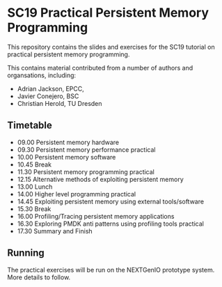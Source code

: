 # SC19 Practical Persistent Memory Programming
This repository contains the slides and exercises for the SC19 tutorial on practical  persistent memory programming.

This contains material contributed from a number of authors and organsations, including:

* Adrian Jackson, EPCC,
* Javier Conejero, BSC
* Christian Herold, TU Dresden

## Timetable

*	09.00 Persistent memory hardware
*	09.30 Persistent memory performance practical
*	10.00 Persistent memory software
*	10.45 Break
*	11.30 Persistent memory programming practical
*	12.15 Alternative methods of exploiting persistent memory
*	13.00 Lunch
*	14.00 Higher level programming practical
*	14.45 Exploiting persistent memory using external tools/software  
*	15.30 Break
*	16.00 Profiling/Tracing persistent memory applications
*	16.30 Exploring PMDK anti patterns using profiling tools practical
*	17.30 Summary and Finish



## Running

The practical exercises will be run on the NEXTGenIO prototype system. More details to follow.

